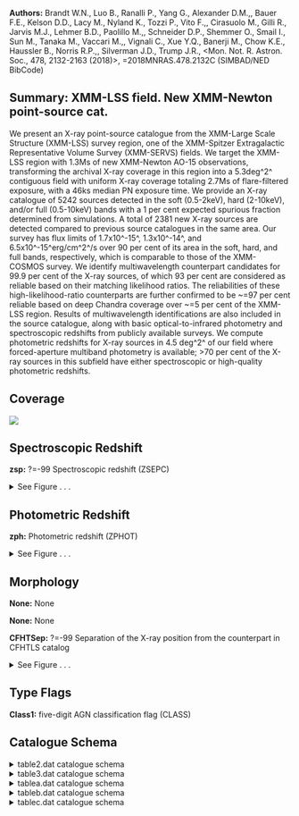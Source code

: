 

**Authors:** Brandt W.N., Luo B., Ranalli P., Yang G., Alexander D.M.,, Bauer F.E., Kelson D.D., Lacy M., Nyland K., Tozzi P., Vito F.,, Cirasuolo M., Gilli R., Jarvis M.J., Lehmer B.D., Paolillo M.,, Schneider D.P., Shemmer O., Smail I., Sun M., Tanaka M., Vaccari M.,, Vignali C., Xue Y.Q., Banerji M., Chow K.E., Haussler B., Norris R.P.,, Silverman J.D., Trump J.R., <Mon. Not. R. Astron. Soc., 478, 2132-2163 (2018)>, =2018MNRAS.478.2132C (SIMBAD/NED BibCode)

## Summary: XMM-LSS field. New XMM-Newton point-source cat.

We present an X-ray point-source catalogue from the XMM-Large Scale Structure (XMM-LSS) survey region, one of the XMM-Spitzer Extragalactic Representative Volume Survey (XMM-SERVS) fields. We target the XMM-LSS region with 1.3Ms of new XMM-Newton AO-15 observations, transforming the archival X-ray coverage in this region into a 5.3deg^2^ contiguous field with uniform X-ray coverage totaling 2.7Ms of flare-filtered exposure, with a 46ks median PN exposure time. We provide an X-ray catalogue of 5242 sources detected in the soft (0.5-2keV), hard (2-10keV), and/or full (0.5-10keV) bands with a 1 per cent expected spurious fraction determined from simulations. A total of 2381 new X-ray sources are detected compared to previous source catalogues in the same area. Our survey has flux limits of 1.7x10^-15^, 1.3x10^-14^, and 6.5x10^-15^erg/cm^2^/s over 90 per cent of its area in the soft, hard, and full bands, respectively, which is comparable to those of the XMM-COSMOS survey. We identify multiwavelength counterpart candidates for 99.9 per cent of the X-ray sources, of which 93 per cent are considered as reliable based on their matching likelihood ratios. The reliabilities of these high-likelihood-ratio counterparts are further confirmed to be ~=97 per cent reliable based on deep Chandra coverage over ~=5 per cent of the XMM-LSS region. Results of multiwavelength identifications are also included in the source catalogue, along with basic optical-to-infrared photometry and spectroscopic redshifts from publicly available surveys. We compute photometric redshifts for X-ray sources in 4.5 deg^2^ of our field where forced-aperture multiband photometry is available; >70 per cent of the X-ray sources in this subfield have either spectroscopic or high-quality photometric redshifts.

## Coverage 

 

 
![](https://github.com/joshgithubbin/Lestrade/blob/main/pages/J_MNRAS_478_2132/im/coverage.png?raw=true)

## Spectroscopic Redshift 



**zsp:** ?=-99 Spectroscopic redshift (ZSEPC) 




<details><summary>See Figure . . .</summary>

![](https://github.com/joshgithubbin/Lestrade/blob/main/pages/J_MNRAS_478_2132/im/ZSP.png?raw=true)

</details>

## Photometric Redshift 



**zph:** Photometric redshift (ZPHOT) 




<details><summary>See Figure . . .</summary>

![](https://github.com/joshgithubbin/Lestrade/blob/main/pages/J_MNRAS_478_2132/im//ZPH.png?raw=true)

</details>

## Morphology 



**None:** None 

**None:** None 

**CFHTSep:** ?=-99 Separation of the X-ray position from the counterpart in CFHTLS catalog 




<details><summary>See Figure . . .</summary>

![](https://github.com/joshgithubbin/Lestrade/blob/main/pages/J_MNRAS_478_2132/im//morphology.png?raw=true)

</details>
                      
## Type Flags 



**Class1:** five-digit AGN classification flag (CLASS)



## Catalogue Schema 



<details>
<summary>table2.dat catalogue schema</summary>

| Bytes   | Format   | Units    | Label     | Explanations                            |
|:--------|:---------|:---------|:----------|:----------------------------------------|
| 1- 19   | A19      | ---      | Field     | Target field                            |
| 21- 24  | I4       | ---      | Rev       | XMM-Newton revolution number            |
| 26- 35  | I10      | ---      | ObsID     | XMM-Newton ObsID                        |
| 37- 55  | A19      | "datime" | Date      | UT observation starting date/time       |
| 57- 64  | F8.5     | deg      | RAdeg     | Pointing center right ascension (J2000) |
| 66- 73  | F8.5     | deg      | DEdeg     | Pointing center declination (J2000)     |
| 75- 79  | F5.2     | ks       | GTI(PN)   | Cleaned exposure time for PN            |
| 81- 85  | F5.2     | ks       | GTI(MOS1) | Cleaned exposure time for MOS1          |
| 87- 91  | F5.2     | ks       | GTI(MOS2) | Cleaned exposure time for MOS2          |
</details>

<details>
<summary>table3.dat catalogue schema</summary>

| Bytes   | Format   | Units   | Label           | Explanations                             |
|:--------|:---------|:--------|:----------------|:-----------------------------------------|
| 1-  6   | F6.2     | [mW/m2] | logS(0.5-2keV)  | Soft-band (0.5-2keV) flux                |
| 8- 12   | F5.3     | deg+2   | O(0.5-2keV)     | Soft-band (0.5-2keV) survey solid angle  |
| 14- 19  | F6.2     | [mW/m2] | logS(2-10keV)   | Hard band (2-10keV) flux                 |
| 21- 25  | F5.3     | deg+2   | O(2-10keV)      | Hard band (2-10keV)  survey solid angle  |
| 27- 32  | F6.2     | [mW/m2] | logS(0.5-10keV) | Full band (0.5-10keV) flux               |
| 34- 38  | F5.3     | deg+2   | O(0.5-10keV)    | Full band (0.5-10keV) survey solid angle |
</details>

<details>
<summary>tablea.dat catalogue schema</summary>

| Bytes     | Format   | Units   | Label      | Explanations                                                                                                                                          |
|:----------|:---------|:--------|:-----------|:------------------------------------------------------------------------------------------------------------------------------------------------------|
| 1-   8    | A8       | ---     | XID        | XID, XMMNNNNN (XID)                                                                                                                                   |
| 10-  19   | F10.6    | deg     | RAdeg      | Mean source right ascension (J2000) (RA)                                                                                                              |
| 21-  30   | F10.6    | deg     | DEdeg      | Mean source declination (J2000) (DEC)                                                                                                                 |
| 32-  35   | F4.2     | arcsec  | eXpos      | X-ray positional uncertainty (XPOSERR)                                                                                                                |
| 37-  40   | F4.2     | arcsec  | R68        | 68% X-ray positional uncertainty (R68)                                                                                                                |
| 42-  45   | F4.2     | arcsec  | R99        | 99.73% X-ray positional uncertainty (R99)                                                                                                             |
| 47-  52   | F6.3     | arcsec  | eEML       | Positional uncertainty calculated by EMLDETECT (EMLERR)                                                                                               |
| 54-  63   | F10.6    | deg     | RASdeg     | ?=-99 Soft band right ascension (J2000) (SB_RA)                                                                                                       |
| 65-  74   | F10.6    | deg     | DESdeg     | ?=-99 Soft band declination (J2000) (SB_DEC)                                                                                                          |
| 76-  85   | F10.6    | deg     | RAHdeg     | ?=-99 Hard band right ascension (J2000) (HB_RA)                                                                                                       |
| 87-  96   | F10.6    | deg     | DEHdeg     | ?=-99 Hard band declination (J2000) (HB_DEC)                                                                                                          |
| 98- 107   | F10.6    | deg     | RAFdeg     | ?=-99 Full band right ascension (J2000) (FB_RA)                                                                                                       |
| 109- 118  | F10.6    | deg     | DEFdeg     | ?=-99 Full band declination (J2000) (FB_DEC)                                                                                                          |
| 120- 127  | F8.1     | ---     | SdetML     | ?=-99 Soft band Source detection threshold (SB_DET_ML)                                                                                                |
| 129- 136  | F8.1     | ---     | HdetML     | ?=-99 Hard band Source detection threshold (HB_DET_ML)                                                                                                |
| 138- 145  | F8.1     | ---     | FdetML     | Full band Source detection threshold (FB_DET_ML)                                                                                                      |
| 147- 152  | F6.2     | ---     | SRel       | ?=-99 Soft band detection reliability (SB_RELIABILITY)                                                                                                |
| 154- 159  | F6.2     | ---     | HRel       | ?=-99 Hard band detection reliability (HB_RELIABILITY)                                                                                                |
| 161- 166  | F6.2     | ---     | FRel       | ?=-99 Full band detection reliability (FB_RELIABILITY)                                                                                                |
| 168- 175  | F8.1     | s       | Sexp       | Soft band total exposure time (SB_EXP)                                                                                                                |
| 177- 184  | F8.1     | s       | Hexp       | Hard band total exposure time (HB_EXP)                                                                                                                |
| 186- 193  | F8.1     | s       | Fexp       | Full band total exposure time (FB_EXP)                                                                                                                |
| 195- 202  | F8.1     | s       | SexpPN     | Soft band PN exposure time (SB_EXPPN)                                                                                                                 |
| 204- 211  | F8.1     | s       | SexpM1     | Soft band M1 exposure time (SB_EXPM1)                                                                                                                 |
| 213- 220  | F8.1     | s       | SexpM2     | Soft band M2 exposure time (SB_EXPM2)                                                                                                                 |
| 222- 229  | F8.1     | s       | HexpPN     | Hard band PN exposure time (HB_EXPPN)                                                                                                                 |
| 231- 238  | F8.1     | s       | HexpM1     | Hard band M1 exposure time (HB_EXPM1)                                                                                                                 |
| 240- 247  | F8.1     | s       | HexpM2     | Hard band M2 exposure time (HB_EXPM2)                                                                                                                 |
| 249- 256  | F8.1     | s       | FexpPN     | Full band PN exposure time (FB_EXPPN)                                                                                                                 |
| 258- 265  | F8.1     | s       | FexpM1     | Full band M1 exposure time (FB_EXPM1)                                                                                                                 |
| 267- 274  | F8.1     | s       | FexpM2     | Full band M2 exposure time (FB_EXPM2)                                                                                                                 |
| 276- 284  | F9.5     | ct/pix  | Sbkg       | ?=-99 Soft band total background map value (SB_BKG)                                                                                                   |
| 286- 294  | F9.5     | ct/pix  | Hbkg       | ?=-99 Hard band total background map value (HB_BKG)                                                                                                   |
| 296- 304  | F9.5     | ct/pix  | Fbkg       | ?=-99 Full band total background map value (FB_BKG)                                                                                                   |
| 306- 314  | F9.5     | ct/pix  | SbkgPN     | ?=-99 Soft band PN background map value (SB_BKGPN)                                                                                                    |
| 316- 324  | F9.5     | ct/pix  | SbkgM1     | ?=-99 Soft band M1 background map value (SB_BKGM1)                                                                                                    |
| 326- 334  | F9.5     | ct/pix  | SbkgM2     | ?=-99 Soft band M2 background map value (SB_BKGM2)                                                                                                    |
| 336- 344  | F9.5     | ct/pix  | HbkgPN     | ?=-99 Hard band PN background map value (HB_BKGPN)                                                                                                    |
| 346- 354  | F9.5     | ct/pix  | HbkgM1     | ?=-99 Hard band M1 background map value (HB_BKGM1)                                                                                                    |
| 356- 364  | F9.5     | ct/pix  | HbkgM2     | ?=-99 Hard band M2 background map value (HB_BKGM2)                                                                                                    |
| 366- 374  | F9.5     | ct/pix  | FbkgPN     | ?=-99 Full band PN background map value (FB_BKGPN)                                                                                                    |
| 376- 384  | F9.5     | ct/pix  | FbkgM1     | ?=-99 Full band M1 background map value (FB_BKGM1)                                                                                                    |
| 386- 394  | F9.5     | ct/pix  | FbkgM2     | ?=-99 Full band M2 background map value (FB_BKGM2)                                                                                                    |
| 396- 403  | F8.2     | ct      | Sct        | Soft band total net counts (SB_SCTS)                                                                                                                  |
| 405- 412  | F8.2     | ct      | Hct        | Hard band total net counts (HB_SCTS)                                                                                                                  |
| 414- 421  | F8.2     | ct      | Fct        | Full band total net counts (FB_SCTS)                                                                                                                  |
| 423- 430  | F8.2     | ct      | SctPN      | Soft band PN net counts (SB_SCTPN)                                                                                                                    |
| 432- 439  | F8.2     | ct      | SctM1      | ?=-99 Soft band M1 net counts (SB_SCTM1)                                                                                                              |
| 441- 448  | F8.2     | ct      | SctM2      | ?=-99 Soft band M2 net counts (SB_SCTM2)                                                                                                              |
| 450- 457  | F8.2     | ct      | HctPN      | ?=-99 Hard band PN net counts (HB_SCTPN)                                                                                                              |
| 459- 466  | F8.2     | ct      | HctM1      | ?=-99 Hard band M1 net counts (HB_SCTM1)                                                                                                              |
| 468- 475  | F8.2     | ct      | HctM2      | ?=-99 Hard band M2 net counts (HB_SCTM2)                                                                                                              |
| 477- 484  | F8.2     | ct      | FctPN      | Full band PN net counts (FB_SCTPN)                                                                                                                    |
| 486- 493  | F8.2     | ct      | FctM1      | ?=-99 Full band M1 net counts (FB_SCTM1)                                                                                                              |
| 495- 502  | F8.2     | ct      | FctM2      | ?=-99 Full band M2 net counts (FB_SCTM2)                                                                                                              |
| 504- 511  | F8.2     | ct      | e_Sct      | ?=-99 Error on Sct (SB_SCTS_ERR)                                                                                                                      |
| 513- 520  | F8.2     | ct      | e_Hct      | ?=-99 Error on Hct (HB_SCTS_ERR)                                                                                                                      |
| 522- 529  | F8.2     | ct      | e_Fct      | ?=-99 Error on Fct (FB_SCTS_ERR)                                                                                                                      |
| 531- 538  | F8.2     | ct      | e_SctPN    | ?=-99 Error on SctPN (SB_SCTPN_ERR)                                                                                                                   |
| 540- 547  | F8.2     | ct      | e_SctM1    | ?=-99 Error on SctM1 (SB_SCTM1_ERR)                                                                                                                   |
| 549- 556  | F8.2     | ct      | e_SctM2    | ?=-99 Error on SctM2 (SB_SCTM2_ERR)                                                                                                                   |
| 558- 565  | F8.2     | ct      | e_HctPN    | ?=-99 Error on HctPN (HB_SCTPN_ERR)                                                                                                                   |
| 567- 574  | F8.2     | ct      | e_HctM1    | ?=-99 Error on HctM1 (HB_SCTM1_ERR)                                                                                                                   |
| 576- 583  | F8.2     | ct      | e_HctM2    | ?=-99 Error on HctM2 (HB_SCTM2_ERR)                                                                                                                   |
| 585- 592  | F8.2     | ct      | e_FctPN    | ?=-99 Error on FctPN (FB_SCTPN_ERR)                                                                                                                   |
| 594- 601  | F8.2     | ct      | e_FctM1    | ?=-99 Error on FctM1 (FB_SCTM1_ERR)                                                                                                                   |
| 603- 610  | F8.2     | ct      | e_FctM2    | ?=-99 Error on FctM2 (FB_SCTM2_ERR)                                                                                                                   |
| 612- 619  | F8.6     | ct/s    | Srate      | Soft band total net count rate (SB_RATE)                                                                                                              |
| 621- 628  | F8.6     | ct/s    | SratePN    | Soft band PN net count rate (SB_RATEPN)                                                                                                               |
| 630- 639  | F10.6    | ct/s    | SrateM1    | Soft band M1 net count rate (SB_RATEM1)                                                                                                               |
| 641- 650  | F10.6    | ct/s    | SrateM2    | Soft band M2 net count rate (SB_RATEM2)                                                                                                               |
| 652- 659  | F8.6     | ct/s    | Hrate      | Hard band total net count rate (HB_RATE)                                                                                                              |
| 661- 670  | F10.6    | ct/s    | HratePN    | Hard band PN net count rate (HB_RATEPN)                                                                                                               |
| 672- 681  | F10.6    | ct/s    | HrateM1    | Hard band M1 net count rate (HB_RATEM1)                                                                                                               |
| 683- 692  | F10.6    | ct/s    | HrateM2    | Hard band M2 net count rate (HB_RATEM2)                                                                                                               |
| 694- 701  | F8.6     | ct/s    | Frate      | Full band total net count rate (FB_RATE)                                                                                                              |
| 703- 710  | F8.6     | ct/s    | FratePN    | Full band PN net count rate (FB_RATEPN)                                                                                                               |
| 712- 721  | F10.6    | ct/s    | FrateM1    | Full band M1 net count rate (FB_RATEM1)                                                                                                               |
| 723- 732  | F10.6    | ct/s    | FrateM2    | Full band M2 net count rate (FB_RATEM2)                                                                                                               |
| 734- 743  | F10.6    | ct/s    | e_Srate    | ?=-99 Error on Srate (SB_RATE_ERR)                                                                                                                    |
| 745- 754  | F10.6    | ct/s    | e_SratePN  | ?=-99 Error on SratePN (SB_RATEPN_ERR)                                                                                                                |
| 756- 765  | F10.6    | ct/s    | e_SrateM1  | ?=-99 Error on SrateM1 (SB_RATEM1_ERR)                                                                                                                |
| 767- 776  | F10.6    | ct/s    | e_SrateM2  | ?=-99 Error on SrateM2 (SB_RATEM2_ERR)                                                                                                                |
| 778- 787  | F10.6    | ct/s    | e_Hrate    | ?=-99 Error on Hrate (HB_RATE_ERR)                                                                                                                    |
| 789- 798  | F10.6    | ct/s    | e_HratePN  | ?=-99 Error on HratePN (HB_RATEPN_ERR)                                                                                                                |
| 800- 809  | F10.6    | ct/s    | e_HrateM1  | ?=-99 Error on HrateM1 (HB_RATEM1_ERR)                                                                                                                |
| 811- 820  | F10.6    | ct/s    | e_HrateM2  | ?=-99 Error on HrateM2 (HB_RATEM2_ERR)                                                                                                                |
| 822- 831  | F10.6    | ct/s    | e_Frate    | ?=-99 Error on Frate (FB_RATE_ERR)                                                                                                                    |
| 833- 842  | F10.6    | ct/s    | e_FratePN  | ?=-99 Error on FratePN (FB_RATEPN_ERR)                                                                                                                |
| 844- 853  | F10.6    | ct/s    | e_FrateM1  | ?=-99 Error on FrateM1 (FB_RATEM1_ERR)                                                                                                                |
| 855- 864  | F10.6    | ct/s    | e_FrateM2  | ?=-99 Error on FrateM2 (FB_RATEM2_ERR)                                                                                                                |
| 866- 877  | E12.6    | mW/m2   | SFlux      | Soft band flux (SB_FLUX)                                                                                                                              |
| 879- 890  | E12.6    | mW/m2   | e_SFlux    | ?=-99 Error on soft band flux (SB_FLUXERR)                                                                                                            |
| 892- 903  | E12.6    | mW/m2   | HFlux      | Hard band flux (HB_FLUX)                                                                                                                              |
| 905- 916  | E12.6    | mW/m2   | e_HFlux    | ?=-99 Error on hard band flux (HB_FLUXERR)                                                                                                            |
| 918- 929  | E12.6    | mW/m2   | FFlux      | Full band flux (FB_FLUX)                                                                                                                              |
| 931- 942  | E12.6    | mW/m2   | e_FFlux    | ?=-99 Error on full band flux (FB_FLUXERR)                                                                                                            |
| 944- 953  | F10.6    | ---     | HR         | ?=-99 Total hardness ratio (HR)                                                                                                                       |
| 955- 964  | F10.6    | ---     | e_HR       | ?=-99 Error on HR (lower value) (HR_LERR)                                                                                                             |
| 966- 975  | F10.6    | ---     | E_HR       | ?=-99 Error on HR (upper value) (HR_UERR)                                                                                                             |
| 977- 986  | F10.6    | ---     | HRPN       | ?=-99 PN hardness ratio (BEHR_PN)                                                                                                                     |
| 988- 997  | F10.6    | ---     | e_HRPN     | []?=-99 Error on HRPN (lower value) (BEHR_LB_PN)                                                                                                      |
| 999-1008  | F10.6    | ---     | E_HRPN     | []?=-99 Error on HRPN (upper value) (BEHR_UB_PN)                                                                                                      |
| 1010-1019 | F10.6    | ---     | HRM1       | ?=-99 M1 hardness ratio (BEHR_M1)                                                                                                                     |
| 1021-1030 | F10.6    | ---     | e_HRM1     | []?=-99 Error on HRM1 (lower value) (BEHR_LB_M1)                                                                                                      |
| 1032-1041 | F10.6    | ---     | E_HRM1     | []?=-99 Error on HRM1 (upper value) (BEHR_UB_M1)                                                                                                      |
| 1043-1052 | F10.6    | ---     | HRM2       | ?=-99 M2 hardness ratio (BEHR_M2)                                                                                                                     |
| 1054-1063 | F10.6    | ---     | e_HRM2     | []?=-99 Error on HRM2 (lower value) (BEHR_LB_M2)                                                                                                      |
| 1065-1074 | F10.6    | ---     | E_HRM2     | []?=-99 Error on HRM2 (upper value) (BEHR_UB_M2)                                                                                                      |
| 1076-1087 | E12.6    | 10-7W   | LX         | ?=-99 Rest-frame apparent 2-10keV luminosity (LX)                                                                                                     |
| 1089-1117 | A29      | ---     | CSCID      | ?=-99 CSC 2.0 source name (CSCID)                                                                                                                     |
| 1119-1126 | A8       | ---     | XXLID      | ?=-99 XXM-XXL-North source name (XXLID)                                                                                                               |
| 1128      | I1       | ---     | NSERVS     | Number of counterpart candidates from SERVS catalogue within the 10 arcsec search radius of each X-ray source (NALL_SERVS)                            |
| 1130-1131 | I2       | ---     | NVIDEO     | Number of counterpart candidates from VIDEO catalogue within the 10 arcsec search radius of each X-ray source (NALL_VIDEO)                            |
| 1133-1134 | I2       | ---     | NCFHT      | Number of counterpart candidates from CFHT catalogue within the 10 arcsec search radius of each X-ray source (NALL_CFHT)                              |
| 1136-1137 | I2       | ---     | NHSC       | Number of counterpart candidates from HSC catalogue within the 10 arcsec search radius of each X-ray source (NALL_HSC)                                |
| 1139-1141 | I3       | ---     | NMSERVS    | ?=-99 Number of sources from SERVS that satisfy LR>=LR_th_ (NMATCH_LR_SERVS)                                                                          |
| 1143-1145 | I3       | ---     | NMVIDEO    | ?=-99 Number of sources from VIDEO that satisfy LR>=LR_th_ (NMATCH_LR_VIDEO)                                                                          |
| 1147-1149 | I3       | ---     | NMCFHT     | ?=-99 Number of sources from CGHT that satisfy LR>=LR_th_ (NMATCH_LR_CFHT)                                                                            |
| 1151-1153 | I3       | ---     | NMHSC      | ?=-99 Number of sources from HSC that satisfy LR>=LR_th_ (NMATCH_LR_HSC)                                                                              |
| 1155      | I1       | ---     | LRRel      | [0/1] Flag set to 1 if a reliable counterpart has been identified for the X-ray source (LR_RELIABLE)                                                  |
| 1157      | I1       | ---     | Sblend     | [0/1] Flag set to 1 if the primary counterpart of the X-ray source is from the SERVS catalogue and might suffer from source blending (SERVS_BLENDING) |
| 1159-1164 | A6       | ---     | Catalog1   | Catalog from which the primary counterpart is selected (CATALOG)                                                                                      |
| 1166-1175 | F10.6    | deg     | RA1deg     | ?=-99 Catalog 1 right ascension (J2000) (OIR_RA)                                                                                                      |
| 1177-1186 | F10.6    | deg     | DE1deg     | ?=-99 Catalog 1 declination (J2000) (OIR_DEC)                                                                                                         |
| 1188-1197 | F10.6    | arcsec  | Sep1X      | ?=-99 Separation of primary counterpart from  X-ray source (XOIR_SEP)                                                                                 |
| 1199-1209 | F11.6    | ---     | LR1        | ?=-99 matching likelihood ratio of the primary counterpart (LR)                                                                                       |
| 1211-1220 | F10.6    | deg     | RA1Sdeg    | ?=-99 SERVS right ascension (J2000) (SERVS_RA)                                                                                                        |
| 1222-1231 | F10.6    | deg     | DE1Sdeg    | ?=-99 SERVS declination (J2000) (SERVS_DEC)                                                                                                           |
| 1233-1239 | I7       | ---     | SERVSID1   | ?=-99 SERVS source name (SERVS_ID)                                                                                                                    |
| 1241-1243 | I3       | ---     | SERVSMR1   | ?=-99 SERVS matching reliability (SERVS_MR)                                                                                                           |
| 1245-1254 | F10.6    | deg     | RA1Vdeg    | ?=-99 VIDEO right ascension (J2000) (VIDEO_RA)                                                                                                        |
| 1256-1265 | F10.6    | deg     | DE1Vdeg    | ?=-99 VIDEO declination (J2000) (VIDEO_DEC)                                                                                                           |
| 1267-1278 | I12      | ---     | VIDEOID1   | ?=-99 VIDEO source name (VIDEO_ID)                                                                                                                    |
| 1280-1282 | I3       | ---     | VIDEOMR1   | ?=-99 VIDEO matching reliability (VIDEO_MR)                                                                                                           |
| 1284-1293 | F10.6    | deg     | RA1Cdeg    | ?=-99 CFHT right ascension (J2000) (CFHT_RA)                                                                                                          |
| 1295-1304 | F10.6    | deg     | DE1Cdeg    | ?=-99 CFHT declination (J2000)(CFHT_DEC)                                                                                                              |
| 1306-1316 | A11      | ---     | CFHTID1    | ?=-99 CFHT source name (CFHT_ID)                                                                                                                      |
| 1318-1320 | I3       | ---     | CFHTMR1    | ?=-99 CFHT matching reliability (CFHT_MR)                                                                                                             |
| 1322-1331 | F10.6    | deg     | RA1Hdeg    | ?=-99 HSC right ascension (J2000) (HSC_RA)                                                                                                            |
| 1333-1342 | F10.6    | deg     | DE1Hdeg    | ?=-99 HSC declination (J2000) (HSC_DEC)                                                                                                               |
| 1344-1360 | I17      | ---     | HSCID1     | ?=-99 HSC source name (HSC_ID)                                                                                                                        |
| 1362-1364 | I3       | ---     | HSCMR1     | ?=-99 HSC matching reliability (HSC_MR)                                                                                                               |
| 1366-1373 | F8.4     | mag     | [3.6]SE1   | ?=-99 SERVS 3.6um magnitude (SERVS_MAG1)                                                                                                              |
| 1375-1382 | F8.4     | mag     | [4.5]SE1   | ?=-99 SERVS 4.5um magnitude (SERVS_MAG2)                                                                                                              |
| 1384-1391 | F8.4     | mag     | e_[3.6]SE1 | ?=-99 SERVS 3.6um magnitude error (SERVS_MAG1_ERR)                                                                                                    |
| 1393-1400 | F8.4     | mag     | e_[4.5]SE1 | ?=-99 SERVS 4.5um magnitude error (SERVS_MAG2_ERR)                                                                                                    |
| 1402-1409 | F8.4     | mag     | [3.6]SW1   | ?=-99 SWIRE 3.6um magnitude (SWIRE_MAG1)                                                                                                              |
| 1411-1418 | F8.4     | mag     | [4.5]SW1   | ?=-99 SWIRE 4.5um magnitude (SWIRE_MAG2)                                                                                                              |
| 1420-1427 | F8.4     | mag     | [5.8]SW1   | ?=-99 SWIRE 5.8um magnitude (SWIRE_MAG3)                                                                                                              |
| 1429-1436 | F8.4     | mag     | [8.0]SW1   | ?=-99 SWIRE 8.0um magnitude (SWIRE_MAG4)                                                                                                              |
| 1438-1445 | F8.4     | mag     | e_[3.6]SW1 | ?=-99 SWIRE 3.6um magnitude error (SWIRE_MAG1_ERR)                                                                                                    |
| 1447-1454 | F8.4     | mag     | e_[4.5]SW1 | ?=-99 SWIRE 4.5um magnitude error (SWIRE_MAG2_ERR)                                                                                                    |
| 1456-1463 | F8.4     | mag     | e_[5.8]SW1 | ?=-99 SWIRE 5.8um magnitude error (SWIRE_MAG3_ERR)                                                                                                    |
| 1465-1472 | F8.4     | mag     | e_[8.0]SW1 | ?=-99 SWIRE 8.0um magnitude error (SWIRE_MAG4_ERR)                                                                                                    |
| 1474-1481 | F8.4     | mag     | [24]SW1    | ?=-99 SWIRE-MIPS 24um magnitude (SWIRE_MIPS24)                                                                                                        |
| 1483-1490 | F8.4     | mag     | e_[24]SW1  | []?=-99 SWIRE-MIPS 24um magnitude error (SWIRE_MIPS24_ERR)                                                                                            |
| 1492-1499 | F8.4     | mag     | Zmag1      | ?=-99 VIDEO Z magnitude (AB) (VIDEO_ZMAG)                                                                                                             |
| 1501-1508 | F8.4     | mag     | e_Zmag1    | ?=-99 VIDEO Z magnitude error (VIDEO_ZMAGERR)                                                                                                         |
| 1510-1517 | F8.4     | mag     | Ymag1      | ?=-99 VIDEO Y magnitude (AB) (VIDEO_YMAG)                                                                                                             |
| 1519-1526 | F8.4     | mag     | e_Ymag1    | ?=-99 VIDEO Y magnitude error (VIDEO_YMAGERR)                                                                                                         |
| 1528-1535 | F8.4     | mag     | Jmag1      | ?=-99 VIDEO J magnitude (AB) (VIDEO_JMAG)                                                                                                             |
| 1537-1544 | F8.4     | mag     | e_Jmag1    | ?=-99 VIDEO J magnitude error (VIDEO_JMAGERR)                                                                                                         |
| 1546-1553 | F8.4     | mag     | Hmag1      | ?=-99 VIDEO H magnitude (AB) (VIDEO_HMAG)                                                                                                             |
| 1555-1562 | F8.4     | mag     | e_Hmag1    | ?=-99 VIDEO H magnitude error (VIDEO_HMAGERR)                                                                                                         |
| 1564-1571 | F8.4     | mag     | Ksmag1     | ?=-99 VIDEO Ks magnitude (AB) (VIDEO_KSMAG)                                                                                                           |
| 1573-1580 | F8.4     | mag     | e_Ksmag1   | ?=-99 VIDEO Ks magnitude error (VIDEO_KSMAGERR)                                                                                                       |
| 1582-1588 | F7.3     | mag     | umag1C     | ?=-99 CFHTLS u magnitude (AB) (CFHT_UMAG)                                                                                                             |
| 1589-1595 | F7.3     | mag     | e_umag1C   | ?=-99 CFHTLS u magnitude error (CFHT_UMAGERR)                                                                                                         |
| 1597-1603 | F7.3     | mag     | gmag1C     | ?=-99 CFHTLS g magnitude (AB) (CFHT_GMAG)                                                                                                             |
| 1604-1610 | F7.3     | mag     | e_gmag1C   | ?=-99 CFHTLS g magnitude error (CFHT_GMAGERR)                                                                                                         |
| 1612-1618 | F7.3     | mag     | rmag1C     | ?=-99 CFHTLS r magnitude (AB) (CFHT_RMAG)                                                                                                             |
| 1619-1625 | F7.3     | mag     | e_rmag1C   | ?=-99 CFHTLS r magnitude error (CFHT_RMAGERR)                                                                                                         |
| 1627-1633 | F7.3     | mag     | imag1C     | ?=-99 CFHTLS i magnitude (AB) (CFHT_IMAG)                                                                                                             |
| 1635-1641 | F7.3     | mag     | e_imag1C   | ?=-99 CFHTLS i magnitude error (CFHT_IMAGERR)                                                                                                         |
| 1643-1649 | F7.3     | mag     | zmag1C     | ?=-99 CFHTLS z magnitude (AB) (CFHT_ZMAG)                                                                                                             |
| 1651-1656 | A6       | mag     | e_zmag1C   | ?=-99 CFHTLS z magnitude error (CFHT_ZMAGERR)                                                                                                         |
| 1658-1664 | F7.3     | mag     | gmag1H     | ?=-99 HSC g magnitude (AB) (HSC_GMAG)                                                                                                                 |
| 1666-1673 | F8.3     | mag     | e_gmag1H   | ?=-99 HSC g magnitude error (HSC_GMAGERR)                                                                                                             |
| 1675-1681 | F7.3     | mag     | rmag1H     | ?=-99 HSC r magnitude (AB) (HSC_RMAG)                                                                                                                 |
| 1683-1689 | F7.3     | mag     | e_rmag1H   | ?=-99 HSC r magnitude error (HSC_RMAGERR)                                                                                                             |
| 1691-1697 | F7.3     | mag     | imag1H     | ?=-99 HSC i magnitude (AB) (HSC_IMAG)                                                                                                                 |
| 1699-1705 | F7.3     | mag     | e_imag1H   | ?=-99 HSC i magnitude error (HSC_IMAGERR)                                                                                                             |
| 1707-1713 | F7.3     | mag     | zmag1H     | ?=-99 HSC z magnitude (AB) (HSC_ZMAG)                                                                                                                 |
| 1715-1721 | F7.3     | mag     | e_zmag1H   | ?=-99 HSC z magnitude error (HSC_ZMAGERR)                                                                                                             |
| 1723-1729 | F7.3     | mag     | ymag1H     | ?=-99 HSC y magnitude (AB) (HSC_YMAG)                                                                                                                 |
| 1731-1738 | F8.3     | mag     | e_ymag1H   | ?=-99 HSC y magnitude error (HSC_YMAGERR)                                                                                                             |
| 1740-1749 | F10.6    | deg     | RAz1deg    | ?=-99 Redshift catalog for the primary counterpart right ascension (J2000) (ZSPEC_RA)                                                                 |
| 1751-1760 | F10.6    | deg     | DEz1deg    | ?=-99 Redshift catalog for the primary counterpart declination (J2000) (ZSPEC_DEC)                                                                    |
| 1762-1780 | A19      | ---     | Z1ID       | ?=-99 Redshift catalog source name (ZSPEC_ID)                                                                                                         |
| 1782-1791 | F10.6    | ---     | z1sp       | ?=-99 Spectroscopic redshift adopted for the X-ray source (ZSPEC)                                                                                     |
| 1793-1798 | A6       | ---     | r_z1sp     | ?=-99 catalogue that provided the redshift (ZSOURCE)                                                                                                  |
| 1800-1817 | A18      | ---     | z1Oflag    | Original redshift flag from one of the redshift catalogues (ZOFLAG) (G1)                                                                              |
| 1819-1825 | F7.3     | ---     | z1ph       | ?=-99 Photometric redshift (ZPHOT)                                                                                                                    |
| 1827-1833 | F7.3     | ---     | E_z1ph     | ?=-99 Error on zph (upper value) (ZPHOT_UERR)                                                                                                         |
| 1835-1841 | F7.3     | ---     | e_z1ph     | ?=-99 Error on zph (lower value) (ZPHOT_LERR)                                                                                                         |
| 1843-1854 | E12.6    | ---     | q_z1ph     | ?=-99 Photometric-redshift quality parameter (ZPHOT_QZ)                                                                                               |
| 1856-1860 | A5       | ---     | Class1     | five-digit AGN classification flag (CLASS)                                                                                                            |
| 1862-1874 | A13      | ---     | Catalog2   | ?=-99 Catalog from which the secondary counterpart is selected (SECONDARY_CATALOG)                                                                    |
| 1876-1885 | F10.6    | deg     | RA2deg     | ?=-99 Catalog 2 right ascension (J2000) (SECONDARY_RA)                                                                                                |
| 1887-1896 | F10.6    | deg     | DE2deg     | ?=-99 Catalog 2 declination (J2000) (SECONDARY_DEC)                                                                                                   |
| 1898-1907 | F10.6    | arcsec  | Sep2X      | ?=-99 Separation of secondary counterpart from  X-ray source (SECONDARY_SEP)                                                                          |
| 1909-1918 | F10.6    | ---     | LR2        | ?=-99 matching likelihood ratio of the secondary counterpart (SECONDARY_LR)                                                                           |
| 1920-1929 | F10.6    | deg     | RA2Sdeg    | ?=-99 SERVS right ascension (J2000) (SECONDARY_SERVS_RA)                                                                                              |
| 1931-1940 | F10.6    | deg     | DE2Sdeg    | ?=-99 SERVS declination (J2000) (SECONDARY_SERVS_DEC)                                                                                                 |
| 1942-1948 | I7       | ---     | SERVSID2   | ?=-99 SERVS source name (SECONDARY_SERVS_ID)                                                                                                          |
| 1950-1952 | I3       | ---     | SERVSMR2   | [0/1]?=-99 SERVS matching reliability (SECONDARY_SERVS_MR)                                                                                            |
| 1954-1963 | F10.6    | deg     | RA2Vdeg    | ?=-99 VIDEO right ascension (J2000) (SECONDARY_VIDEO_RA)                                                                                              |
| 1965-1974 | F10.6    | deg     | DE2Vdeg    | ?=-99 VIDEO declination (J2000) (SECONDARY_VIDEO_DEC)                                                                                                 |
| 1976-1987 | I12      | ---     | VIDEOID2   | ?=-99 VIDEO source name (SECONDARY_VIDEO_ID)                                                                                                          |
| 1989-1991 | I3       | ---     | VIDEOMR2   | [0/1]?=-99 VIDEO matching reliability (SECONDARY_VIDEO_MR)                                                                                            |
| 1993-2002 | F10.6    | deg     | RA2Cdeg    | ?=-99 CFHT right ascension (J2000) (SECONDARY_CFHT_RA)                                                                                                |
| 2004-2013 | F10.6    | deg     | DE2Cdeg    | ?=-99 CFHT declination (J2000) (SECONDARY_CFHT_DEC)                                                                                                   |
| 2015-2025 | A11      | ---     | CFHTID2    | ?=-99 CFHT source name (SECONDARY_CFHT_ID)                                                                                                            |
| 2027-2029 | I3       | ---     | CFHTMR2    | [0/1]?=-99 CFHT matching reliability (SECONDARY_CFHT_MR)                                                                                              |
| 2031-2040 | F10.6    | deg     | RA2Hdeg    | ?=-99 HSC right ascension (J2000) (SECONDARY_HSC_RA)                                                                                                  |
| 2042-2051 | F10.6    | deg     | DE2Hdeg    | ?=-99 HSC declination (J2000) (SECONDARY_HSC_DEC)                                                                                                     |
| 2053-2069 | I17      | ---     | HSCID2     | ?=-99 HSC source name (SECONDARY_HSC_ID)                                                                                                              |
| 2071-2073 | I3       | ---     | HSCMR2     | [0/1]?=-99 HSC matching reliability (SECONDARY_HSC_MR)                                                                                                |
| 2075-2082 | F8.4     | mag     | [3.6]SE2   | ?=-99 SERVS 3.6um magnitude (SECONDARY_SERVS_MAG1)                                                                                                    |
| 2084-2091 | F8.4     | mag     | [4.5]SE2   | ?=-99 SERVS 4.5um magnitude (SECONDARY_SERVS_MAG2)                                                                                                    |
| 2093-2100 | F8.4     | mag     | e_[3.6]SE2 | ?=-99 SERVS 3.6um magnitude error (SECONDARY_SERVS_MAG1_ERR)                                                                                          |
| 2102-2109 | F8.4     | mag     | e_[4.5]SE2 | ?=-99 SERVS 4.5um magnitude error (SECONDARY_SERVS_MAG2_ERR)                                                                                          |
| 2111-2118 | F8.4     | mag     | [3.6]SW2   | ?=-99 SWIRE 3.6um magnitude (SECONDARY_SWIRE_MAG1)                                                                                                    |
| 2120-2127 | F8.4     | mag     | [4.5]SW2   | ?=-99 SWIRE 4.5um magnitude (SECONDARY_SWIRE_MAG2)                                                                                                    |
| 2129-2136 | F8.4     | mag     | [5.8]SW2   | ?=-99 SWIRE 5.8um magnitude (SECONDARY_SWIRE_MAG3)                                                                                                    |
| 2138-2145 | F8.4     | mag     | [8.0]SW2   | ?=-99 SWIRE 8.0um magnitude (SECONDARY_SWIRE_MAG4)                                                                                                    |
| 2147-2154 | F8.4     | mag     | e_[3.6]SW2 | ?=-99 SWIRE 3.6um magnitude error (SECONDARY_SWIRE_MAG1_ERR)                                                                                          |
| 2156-2163 | F8.4     | mag     | e_[4.5]SW2 | ?=-99 SWIRE 4.5um magnitude error (SECONDARY_SWIRE_MAG2_ERR)                                                                                          |
| 2165-2172 | F8.4     | mag     | e_[5.8]SW2 | ?=-99 SWIRE 5.8um magnitude error (SECONDARY_SWIRE_MAG3_ERR)                                                                                          |
| 2174-2181 | F8.4     | mag     | e_[8.0]SW2 | ?=-99 SWIRE 8.0um magnitude error (SECONDARY_SWIRE_MAG4_ERR)                                                                                          |
| 2183-2190 | F8.4     | mag     | [24]SW2    | ?=-99 SWIRE-MIPS 24um magnitude (SECONDARY_SWIRE_MIPS24)                                                                                              |
| 2192-2199 | F8.4     | mag     | e_[24]SW2  | ?=-99 SWIRE-MIPS 24um magnitude error (SECONDARY_SWIRE_MIPS24_ERR)                                                                                    |
| 2201-2208 | F8.4     | mag     | Zmag2      | ?=-99 VIDEO Z magnitude (AB) (SECONDARY_VIDEO_ZMAG)                                                                                                   |
| 2210-2217 | F8.4     | mag     | e_Zmag2    | ?=-99 VIDEO Z magnitude error (SECONDARY_VIDEO_ZMAGERR)                                                                                               |
| 2219-2226 | F8.4     | mag     | Ymag2      | ?=-99 VIDEO Y magnitude (AB) (SECONDARY_VIDEO_YMAG)                                                                                                   |
| 2228-2235 | F8.4     | mag     | e_Ymag2    | ?=-99 VIDEO Y magnitude error (SECONDARY_VIDEO_YMAGERR)                                                                                               |
| 2237-2244 | F8.4     | mag     | Jmag2      | ?=-99 VIDEO J magnitude (AB) (SECONDARY_VIDEO_JMAG)                                                                                                   |
| 2246-2253 | F8.4     | mag     | e_Jmag2    | ?=-99 VIDEO J magnitude error (SECONDARY_VIDEO_JMAGERR)                                                                                               |
| 2255-2262 | F8.4     | mag     | Hmag2      | ?=-99 VIDEO H magnitude (AB) (SECONDARY_VIDEO_HMAG)                                                                                                   |
| 2264-2271 | F8.4     | mag     | e_Hmag2    | ?=-99 VIDEO H magnitude error (SECONDARY_VIDEO_HMAGERR)                                                                                               |
| 2273-2280 | F8.4     | mag     | Ksmag2     | ?=-99 VIDEO Ks magnitude (AB) (SECONDARY_VIDEO_KSMAG)                                                                                                 |
| 2282-2289 | F8.4     | mag     | e_Ksmag2   | ?=-99 VIDEO Ks magnitude error (SECONDARY_VIDEO_KSMAGERR)                                                                                             |
| 2290-2296 | F7.3     | mag     | umag2C     | ?=-99 CFHTLS u magnitude (AB) (SECONDARY_CFHT_UMAG)                                                                                                   |
| 2297-2303 | F7.3     | mag     | e_umag2C   | ?=-99 CFHTLS u magnitude error (SECONDARY_CFHT_UMAGERR)                                                                                               |
| 2304-2310 | F7.3     | mag     | gmag2C     | ?=-99 CFHTLS g magnitude (AB) (SECONDARY_CFHT_GMAG)                                                                                                   |
| 2311-2317 | F7.3     | mag     | e_gmag2C   | ?=-99 CFHTLS g magnitude error (SECONDARY_CFHT_GMAGERR)                                                                                               |
| 2318-2324 | F7.3     | mag     | rmag2C     | ?=-99 CFHTLS r magnitude (AB) (SECONDARY_CFHT_RMAG)                                                                                                   |
| 2325-2331 | F7.3     | mag     | e_rmag2C   | ?=-99 CFHTLS r magnitude error (SECONDARY_CFHT_RMAGERR)                                                                                               |
| 2333-2339 | F7.3     | mag     | imag2C     | ?=-99 CFHTLS i magnitude (AB) (SECONDARY_CFHT_IMAG)                                                                                                   |
| 2341-2347 | F7.3     | mag     | e_imag2C   | ?=-99 CFHTLS i magnitude error (SECONDARY_CFHT_IMAGERR)                                                                                               |
| 2348-2354 | F7.3     | mag     | zmag2C     | ?=-99 CFHTLS z magnitude (AB) (SECONDARY_CFHT_ZMAG)                                                                                                   |
| 2355-2361 | F7.3     | mag     | e_zmag2C   | ?=-99 CFHTLS z magnitude error (SECONDARY_CFHT_ZMAGERR)                                                                                               |
| 2363-2369 | F7.3     | mag     | gmag2H     | ?=-99 HSC g magnitude (AB) (SECONDARY_HSC_GMAG)                                                                                                       |
| 2371-2377 | F7.3     | mag     | e_gmag2H   | ?=-99 HSC g magnitude error (SECONDARY_HSC_GMAGERR)                                                                                                   |
| 2379-2385 | F7.3     | mag     | rmag2H     | ?=-99 HSC r magnitude (AB) (SECONDARY_HSC_RMAG)                                                                                                       |
| 2387-2393 | F7.3     | mag     | e_rmag2H   | ?=-99 HSC r magnitude error (SECONDARY_HSC_RMAGERR)                                                                                                   |
| 2395-2401 | F7.3     | mag     | imag2H     | ?=-99 HSC i magnitude (AB) (SECONDARY_HSC_IMAG)                                                                                                       |
| 2403-2409 | F7.3     | mag     | e_imag2H   | ?=-99 HSC i magnitude error (SECONDARY_HSC_IMAGERR)                                                                                                   |
| 2411-2417 | F7.3     | mag     | zmag2H     | ?=-99 HSC z magnitude (AB) (SECONDARY_HSC_ZMAG)                                                                                                       |
| 2419-2425 | F7.3     | mag     | e_zmag2H   | ?=-99 HSC z magnitude error (SECONDARY_HSC_ZMAGERR)                                                                                                   |
| 2427-2433 | F7.3     | mag     | ymag2H     | ?=-99 HSC y magnitude (AB) (SECONDARY_HSC_YMAG)                                                                                                       |
| 2435-2443 | F9.3     | mag     | e_ymag2H   | ?=-99 HSC y magnitude error (SECONDARY_HSC_YMAGERR)                                                                                                   |
| 2445-2454 | F10.6    | deg     | RAz2deg    | ?=-99 Redshift catalog for the secondary counterpart right ascension (J2000) (SECONDARY_ZSPEC_RA)                                                     |
| 2456-2465 | F10.6    | deg     | DEz2deg    | ?=-99 Redshift catalog for the secondary counterpart declination (J2000) (SECONDARY_ZSPEC_DEC)                                                        |
| 2467-2485 | A19      | ---     | Z2ID       | ?=-99 Redshift catalog source name (SECONDARY_ZSPEC_ID)                                                                                               |
| 2487-2496 | F10.6    | deg     | z2sp       | ?=-99 Spectroscopic redshift adopted for the X-ray source (SECONDARY_ZSPEC)                                                                           |
| 2498-2503 | A6       | ---     | r_z2sp     | ?=-99 Catalogue that provided the redshift (SECONDARY_ZSOURCE)                                                                                        |
| 2505-2522 | A18      | ---     | z2Oflag    | ?=-99 Original redshift flag from one of the redshift catalogue (SECONDARY_ZOFLAG) (G1)                                                               |
| 2524-2529 | A6       | ---     | Catalog3   | ?=-99 Catalog from which the tertiary counterpart is selected (TERTIARY_CATALOG)                                                                      |
| 2531-2540 | F10.6    | deg     | RA3deg     | ?=-99 Catalog 3 right ascension (J2000) (TERTIARY_RA)                                                                                                 |
| 2542-2551 | F10.6    | deg     | DE3deg     | ?=-99 Catalog 3 declination (J2000) (TERTIARY_DEC)                                                                                                    |
| 2553-2562 | F10.6    | arcsec  | Sep3X      | ?=-99 Separation of tertiary counterpart from  X-ray source (TERTIARY_SEP)                                                                            |
| 2564-2573 | F10.6    | ---     | LR3        | ?=-99 matching likelihood ratio of the tertiary counterpart (TERTIARY_LR)                                                                             |
| 2575-2584 | F10.6    | deg     | RA3Sdeg    | ?=-99 SERVS right ascension (J2000) (TERTIARY_SERVS_RA)                                                                                               |
| 2586-2595 | F10.6    | deg     | DE3Sdeg    | ?=-99 SERVS declination (J2000) (TERTIARY_SERVS_DEC)                                                                                                  |
| 2597-2603 | I7       | ---     | SERVSID3   | ?=-99 SERVS source name (TERTIARY_SERVS_ID)                                                                                                           |
| 2605-2607 | I3       | ---     | SERVSMR3   | [0/1]?=-99 SERVS matching reliability (TERTIARY_SERVS_MR)                                                                                             |
| 2609-2618 | F10.6    | deg     | RA3Vdeg    | ?=-99 VIDEO right ascension (J2000) (TERTIARY_VIDEO_RA)                                                                                               |
| 2620-2629 | F10.6    | deg     | DE3Vdeg    | ?=-99 VIDEO declination (J2000) (TERTIARY_VIDEO_DEC)                                                                                                  |
| 2631-2642 | I12      | ---     | VIDEOID3   | ?=-99 VIDEO source name (TERTIARY_VIDEO_ID)                                                                                                           |
| 2644-2653 | F10.6    | ---     | VIDEOMR3   | [0/1]?=-99 VIDEO matching reliability (TERTIARY_VIDEO_MR)                                                                                             |
| 2655-2664 | F10.6    | deg     | RA3Cdeg    | ?=-99 CFHT right ascension (J2000) (TERTIARY_CFHT_RA)                                                                                                 |
| 2666-2675 | F10.6    | deg     | DE3Cdeg    | ?=-99 CFHT declination (J2000) (TERTIARY_CFHT_DEC)                                                                                                    |
| 2677-2687 | A11      | ---     | CFHTID3    | ?=-99 CFHT source name (TERTIARY_CFHT_ID)                                                                                                             |
| 2689-2698 | F10.6    | ---     | CFHTMR3    | [0/1]?=-99 CFHT matching reliability (TERTIARY_CFHT_MR)                                                                                               |
| 2700-2709 | F10.6    | deg     | RA3Hdeg    | ?=-99 HSC right ascension (J2000) (TERTIARY_HSC_RA)                                                                                                   |
| 2711-2720 | F10.6    | deg     | DE3Hdeg    | ?=-99 HSC declination (J2000) (TERTIARY_HSC_DEC)                                                                                                      |
| 2722-2738 | I17      | ---     | HSCID3     | ?=-99 HSC source name (TERTIARY_HSC_ID)                                                                                                               |
| 2740-2749 | F10.6    | ---     | HSCMR3     | [0/1]?=-99 HSC matching reliability (TERTIARY_HSC_MR)                                                                                                 |
| 2751-2758 | F8.4     | mag     | [3.6]SE3   | ?=-99 SERVS 3.6um magnitude (TERTIARY_SERVS_MAG1)                                                                                                     |
| 2760-2767 | F8.4     | mag     | [4.5]SE3   | ?=-99 SERVS 4.5um magnitude (TERTIARY_SERVS_MAG2)                                                                                                     |
| 2769-2776 | F8.4     | mag     | e_[3.6]SE3 | ?=-99 SERVS 3.6um magnitude error (TERTIARY_SERVS_MAG1_ERR)                                                                                           |
| 2778-2785 | F8.4     | mag     | e_[4.5]SE3 | ?=-99 SERVS 4.5um magnitude error (TERTIARY_SERVS_MAG2_ERR)                                                                                           |
| 2787-2794 | F8.4     | mag     | [3.6]SW3   | ?=-99 SWIRE 3.6um magnitude (TERTIARY_SWIRE_MAG1)                                                                                                     |
| 2796-2803 | F8.4     | mag     | [4.5]SW3   | ?=-99 SWIRE 4.5um magnitude (TERTIARY_SWIRE_MAG2)                                                                                                     |
| 2805-2812 | F8.4     | mag     | [5.8]SW3   | ?=-99 SWIRE 5.8um magnitude (TERTIARY_SWIRE_MAG3)                                                                                                     |
| 2814-2821 | F8.4     | mag     | [8.0]SW3   | ?=-99 SWIRE 8.0um magnitude (TERTIARY_SWIRE_MAG4)                                                                                                     |
| 2823-2830 | F8.4     | mag     | e_[3.6]SW3 | ?=-99 SWIRE 3.6um magnitude error (TERTIARY_SWIRE_MAG1_ERR)                                                                                           |
| 2832-2839 | F8.4     | mag     | e_[4.5]SW3 | ?=-99 SWIRE 4.5um magnitude error (TERTIARY_SWIRE_MAG2_ERR)                                                                                           |
| 2841-2848 | F8.4     | mag     | e_[5.8]SW3 | ?=-99 SWIRE 5.8um magnitude error (TERTIARY_SWIRE_MAG3_ERR)                                                                                           |
| 2850-2857 | F8.4     | mag     | e_[8.0]SW3 | ?=-99 SWIRE 8.0um magnitude error (TERTIARY_SWIRE_MAG4_ERR)                                                                                           |
| 2859-2866 | F8.4     | mag     | [24]SW3    | ?=-99 SWIRE-MIPS 24um magnitude (TERTIARY_SWIRE_MIPS24)                                                                                               |
| 2868-2875 | F8.4     | mag     | e_[24]SW3  | ?=-99 SWIRE-MIPS 24um magnitude error (TERTIARY_SWIRE_MIPS24_ERR)                                                                                     |
| 2877-2884 | F8.4     | mag     | Zmag3      | ?=-99 VIDEO Z magnitude (AB) (TERTIARY_VIDEO_ZMAG)                                                                                                    |
| 2886-2893 | F8.4     | mag     | e_Zmag3    | ?=-99 VIDEO Z magnitude (AB) error (TERTIARY_VIDEO_ZMAGERR)                                                                                           |
| 2895-2902 | F8.4     | mag     | Ymag3      | ?=-99 VIDEO Y magnitude (AB) (TERTIARY_VIDEO_YMAG)                                                                                                    |
| 2904-2911 | F8.4     | mag     | e_Ymag3    | ?=-99 VIDEO Y magnitude error (TERTIARY_VIDEO_YMAGERR)                                                                                                |
| 2913-2920 | F8.4     | mag     | Jmag3      | ?=-99 VIDEO J magnitude (AB) (TERTIARY_VIDEO_JMAG)                                                                                                    |
| 2922-2929 | F8.4     | mag     | e_Jmag3    | ?=-99 VIDEO J magnitude error (TERTIARY_VIDEO_JMAGERR)                                                                                                |
| 2931-2938 | F8.4     | mag     | Hmag3      | ?=-99 VIDEO H magnitude (AB) (TERTIARY_VIDEO_HMAG)                                                                                                    |
| 2940-2947 | F8.4     | mag     | e_Hmag3    | ?=-99 VIDEO H magnitude error (TERTIARY_VIDEO_HMAGERR)                                                                                                |
| 2949-2956 | F8.4     | mag     | Ksmag3     | ?=-99 VIDEO Ks magnitude (AB) (TERTIARY_VIDEO_KSMAG)                                                                                                  |
| 2958-2965 | F8.4     | mag     | e_Ksmag3   | ?=-99 VIDEO Ks magnitude error (TERTIARY_VIDEO_KSMAGERR)                                                                                              |
| 2966-2972 | F7.3     | mag     | umag3C     | ?=-99 CFHTLS u magnitude (AB) (TERTIARY_CFHT_UMAG)                                                                                                    |
| 2973-2979 | F7.3     | mag     | e_umag3C   | ?=-99 CFHTLS u magnitude error (TERTIARY_CFHT_UMAGERR)                                                                                                |
| 2980-2986 | F7.3     | mag     | gmag3C     | ?=-99 CFHTLS g magnitude (AB) (TERTIARY_CFHT_GMAG)                                                                                                    |
| 2987-2993 | F7.3     | mag     | e_gmag3C   | ?=-99 CFHTLS g magnitude error (TERTIARY_CFHT_GMAGERR)                                                                                                |
| 2994-3000 | F7.3     | mag     | rmag3C     | ?=-99 CFHTLS r magnitude (AB) (TERTIARY_CFHT_RMAG)                                                                                                    |
| 3001-3007 | F7.3     | mag     | e_rmag3C   | ?=-99 CFHTLS r magnitude error (TERTIARY_CFHT_RMAGERR)                                                                                                |
| 3009-3015 | F7.3     | mag     | imag3C     | ?=-99 CFHTLS i magnitude (AB) (TERTIARY_CFHT_IMAG)                                                                                                    |
| 3017-3023 | F7.3     | mag     | e_imag3C   | ?=-99 CFHTLS i magnitude error (TERTIARY_CFHT_IMAGERR)                                                                                                |
| 3025-3030 | A6       | mag     | zmag3C     | ?=-99 CFHTLS z magnitude (AB) (TERTIARY_CFHT_ZMAG)                                                                                                    |
| 3032-3037 | A6       | mag     | e_zmag3C   | ?=-99 CFHTLS z magnitude error (TERTIARY_CFHT_ZMAGERR)                                                                                                |
| 3039-3045 | F7.3     | mag     | gmag3H     | ?=-99 HSC g magnitude (AB) (TERTIARY_HSC_GMAG)                                                                                                        |
| 3047-3053 | F7.3     | mag     | e_gmag3H   | ?=-99 HSC g magnitude error (TERTIARY_HSC_GMAGERR)                                                                                                    |
| 3055-3061 | F7.3     | mag     | rmag3H     | ?=-99 HSC r magnitude (AB) (TERTIARY_HSC_RMAG)                                                                                                        |
| 3063-3069 | F7.3     | mag     | e_rmag3H   | ?=-99 HSC r magnitude error (TERTIARY_HSC_RMAGERR)                                                                                                    |
| 3071-3077 | F7.3     | mag     | imag3H     | ?=-99 HSC i magnitude (AB) (TERTIARY_HSC_IMAG)                                                                                                        |
| 3079-3085 | F7.3     | mag     | e_imag3H   | ?=-99 HSC i magnitude error (TERTIARY_HSC_IMAGERR)                                                                                                    |
| 3087-3093 | F7.3     | mag     | zmag3H     | ?=-99 HSC z magnitude (AB) (TERTIARY_HSC_ZMAG)                                                                                                        |
| 3095-3101 | F7.3     | mag     | e_zmag3H   | ?=-99 HSC z magnitude error (TERTIARY_HSC_ZMAGERR)                                                                                                    |
| 3103-3109 | F7.3     | mag     | ymag3H     | ?=-99 HSC y magnitude (AB) (TERTIARY_HSC_YMAG)                                                                                                        |
| 3111-3117 | F7.3     | mag     | e_ymag3H   | ?=-99 HSC y magnitude error (TERTIARY_HSC_YMAGERR)                                                                                                    |
| 3119-3128 | F10.6    | deg     | RAz3deg    | ?=-99 catalog for the tertiary counterpart right ascension (J2000) (TERTIARY_ZSPEC_RA)                                                                |
| 3130-3139 | F10.6    | deg     | DEz3deg    | ?=-99 Redshift catalog for the tertiary counterpart declination (J2000) (TERTIARY_ZSPEC_DEC)                                                          |
| 3141-3149 | A9       | ---     | Z3ID       | ?=-99 Redshift catalog source name (TERTIARY_ZSPEC_ID)                                                                                                |
| 3151-3160 | F10.6    | ---     | z3sp       | ?=-99 Spectroscopic redshift adopted for the X-ray source (TERTIARY_ZSPEC)                                                                            |
| 3162-3167 | A6       | ---     | r_z3sp     | ?=-99 Catalogue that provided the redshift (TERTIARY_ZSOURCE)                                                                                         |
| 3169-3173 | A5       | ---     | z3Oflag    | ?=-99 Original redshift flag from one of the redshift catalogue (TERTIARY_ZOFLAG) (G1)                                                                |
| 3175-3193 | I19      | ---     | SDSS       | ?=-99 Supplementary SDSS id (SUPPLEMENTARY_SDSS_ID)                                                                                                   |
| 3195-3204 | F10.6    | deg     | RAsdeg     | ?=-99 Supplmentary SDSS right ascension (J2000) (SUPPLEMENTARY_SDSS_RA)                                                                               |
| 3206-3215 | F10.6    | deg     | DEsdeg     | ?=-99 Supplmentary SDSS declination (J2000) (SUPPLEMENTARY_SDSS_DEC)                                                                                  |
| 3219-3226 | F8.4     | mag     | umag       | ?=-99 Supplmentary SDSS u magnitude (SUPPLEMENTARY_SDSS_UMAG)                                                                                         |
| 3230-3237 | F8.4     | mag     | e_umag     | []?=-99 Supplmentary SDSS u magnitude error (SUPPLEMENTARY_SDSS_UMAGERR)                                                                              |
| 3241-3248 | F8.4     | mag     | gmag       | ?=-99 Supplmentary SDSS g magnitude (SUPPLEMENTARY_SDSS_GMAG)                                                                                         |
| 3252-3259 | F8.4     | mag     | e_gmag     | []?=-99 Supplmentary SDSS g magnitude error (SUPPLEMENTARY_SDSS_GMAGERR)                                                                              |
| 3263-3270 | F8.4     | mag     | rmag       | ?=-99 Supplmentary SDSS r magnitude (SUPPLEMENTARY_SDSS_RMAG)                                                                                         |
| 3274-3281 | F8.4     | mag     | e_rmag     | []?=-99 Supplmentary SDSS r magnitude error (SUPPLEMENTARY_SDSS_RMAGERR)                                                                              |
| 3285-3292 | F8.4     | mag     | imag       | ?=-99 Supplmentary SDSS i magnitude (SUPPLEMENTARY_SDSS_IMAG)                                                                                         |
| 3296-3303 | F8.4     | mag     | e_imag     | []?=-99 Supplmentary SDSS i magnitude error (SUPPLEMENTARY_SDSS_IMAGERR)                                                                              |
| 3307-3314 | F8.4     | mag     | zmag       | ?=-99 Supplmentary SDSS z magnitude (SUPPLEMENTARY_SDSS_ZMAG)                                                                                         |
| 3318-3325 | F8.4     | mag     | e_zmag     | []?=-99 Supplmentary SDSS z magnitude error (SUPPLEMENTARY_SDSS_ZMAGERR)                                                                              |
| 3327-3342 | A16      | ---     | 2MASS      | ?=-99 Supplementary 2MASS ID (SUPPLEMENTARY_2MASS_ID)                                                                                                 |
| 3344-3353 | F10.6    | deg     | RA2mdeg    | ?=-99 2MASS right ascension (J2000) (SUPPLEMENTARY_2MASS_RA)                                                                                          |
| 3355-3364 | F10.6    | deg     | DE2mdeg    | ?=-99 2MASS declination (J2000) (SUPPLEMENTARY_2MASS_DEC)                                                                                             |
| 3366-3372 | F7.3     | mag     | J2mag      | ?=-99 2MASS J magnitude (SUPPLEMENTARY_2MASS_JMAG)                                                                                                    |
| 3374-3380 | F7.3     | mag     | e_J2mag    | ?=-99 2MASS J magnitude error (SUPPLEMENTARY_2MASS_JMAGERR)                                                                                           |
| 3382-3388 | F7.3     | mag     | H2mag      | ?=-99 2MASS H magnitude (SUPPLEMENTARY_2MASS_HMAG)                                                                                                    |
| 3390-3396 | F7.3     | mag     | e_H2mag    | ?=-99 2MASS H magnitude error (SUPPLEMENTARY_2MASS_HMAGERR)                                                                                           |
| 3398-3404 | F7.3     | mag     | Ks2mag     | ?=-99 2MASS Ks magnitude (SUPPLEMENTARY_2MASS_KSMAG)                                                                                                  |
| 3406-3412 | F7.3     | mag     | e_Ks2mag   | ?=-99 2MASS Ks magnitude error (SUPPLEMENTARY_2MASS_KSMAGERR)                                                                                         |
| 3414-3425 | I12      | ---     | DXS        | ?=-99 Supplementary DXS ID (SUPPLEMENTARY_DXS_ID)                                                                                                     |
| 3427-3436 | F10.6    | deg     | RADdeg     | ?=-99 Supplementary DXS right ascension (J2000) (SUPPLEMENTARY_DXS_RA)                                                                                |
| 3438-3447 | F10.6    | deg     | DEDdeg     | ?=-99 Supplementary DXS declination (J2000) (SUPPLEMENTARY_DXS_DEC)                                                                                   |
| 3449-3456 | F8.4     | mag     | JDmag      | ?=-99 Supplementary DXS J magnitude (SUPPLEMENTARY_DXS_JMAG)                                                                                          |
| 3458-3465 | F8.4     | mag     | e_JDmag    | ?=-99 Supplementary DXS J magnitude error (SUPPLEMENTARY_DXS_JMAGERR)                                                                                 |
| 3467-3474 | F8.4     | mag     | KsDmag     | ?=-99 Supplementary DXS Ks magnitude (SUPPLEMENTARY_DXS_KSMAG)                                                                                        |
| 3476-3483 | F8.4     | mag     | e_KsDmag   | ?=-99 Supplementary DXS Ks magnitude error (SUPPLEMENTARY_DXS_KSMAGERR)                                                                               |
</details>

<details>
<summary>tableb.dat catalogue schema</summary>

| Bytes   | Format   | Units   | Label     | Explanations                                                                                                                                                                                                                   |
|:--------|:---------|:--------|:----------|:-------------------------------------------------------------------------------------------------------------------------------------------------------------------------------------------------------------------------------|
| 1-  8   | A8       | ---     | XID       | Unique source ID (XID) assigned to each X-ray source                                                                                                                                                                           |
| 10- 31  | E22.20   | ---     | Pany      | Posterior probability of the X-ray source having any correct counterparts                                                                                                                                                      |
| 33- 51  | F19.17   | ---     | Pi        | [0/1] Relative probability of a counterpart to be the correct match                                                                                                                                                            |
| 53- 71  | F19.15   | deg     | RASdeg    | ?=-99 Right ascension (J2000) in SERVS catalog                                                                                                                                                                                 |
| 73- 92  | F20.16   | deg     | DESdeg    | ?=-99 Declination (J2000) in SERVS catalog                                                                                                                                                                                     |
| 94-112  | F19.15   | deg     | RAVdeg    | ?=-99 Right ascension (J2000) in VIDEO catalog                                                                                                                                                                                 |
| 114-133 | F20.16   | deg     | DEVdeg    | ?=-99 Declination (J2000) in VIDEO catalog                                                                                                                                                                                     |
| 135-153 | F19.15   | deg     | RACdeg    | ?=-99 Right ascension (J2000) in CFHTLS catalog                                                                                                                                                                                |
| 155-173 | F19.15   | deg     | DECdeg    | ?=-99 Declination (J2000) in CFHTLS catalog                                                                                                                                                                                    |
| 175-193 | F19.15   | deg     | RAHdeg    | ?=-99 Right ascension (J2000) in HSC catalog                                                                                                                                                                                   |
| 195-214 | F20.16   | deg     | DEHdeg    | ?=-99 Declination (J2000) in HSC catalog                                                                                                                                                                                       |
| 216-223 | F8.1     | ---     | SERVSID   | ?=-99 SERVS catalog designation                                                                                                                                                                                                |
| 225-236 | I12      | ---     | VIDEOID   | ?=-99 VIDEO catalog designation                                                                                                                                                                                                |
| 238-248 | A11      | ---     | CFHTID    | CFHTLS catalog designation                                                                                                                                                                                                     |
| 250-266 | I17      | ---     | HSCID     | ?=-99 HSC catalog catalog designation                                                                                                                                                                                          |
| 268-289 | F22.18   | arcsec  | SERVSSep  | ?=-99 Separation of the X-ray position from the counterpart in SERVS catalog                                                                                                                                                   |
| 291-312 | F22.18   | arcsec  | VIDEOSep  | ?=-99 Separation of the X-ray position from the counterpart in VIDEO catalog                                                                                                                                                   |
| 314-335 | F22.18   | arcsec  | CFHTSep   | ?=-99 Separation of the X-ray position from the counterpart in CFHTLS catalog                                                                                                                                                  |
| 337-358 | F22.18   | arcsec  | HSCSep    | ?=-99 Separation of the X-ray position from the counterpart in HSC catalog                                                                                                                                                     |
| 360-378 | F19.15   | mag     | [3.6]SE   | ?=-99 SERVS 1.9 arcsec aperture photometry in 3.6um band                                                                                                                                                                       |
| 380-398 | F19.15   | mag     | [4.5]SE   | ?=-99 SERVS 1.9 arcsec aperture photometry in 4.5um band                                                                                                                                                                       |
| 400-423 | F24.20   | mag     | e_[3.6]SE | ?=-99 rms uncertainty on [3.6]SE                                                                                                                                                                                               |
| 425-448 | F24.20   | mag     | e_[4.5]SE | ?=-99 rms uncertainty on [4.5]SE                                                                                                                                                                                               |
| 450-468 | F19.15   | mag     | Ymag      | ?=-99 VIDEO PSF photometry in Y band (AB)                                                                                                                                                                                      |
| 470-493 | F24.20   | mag     | e_Ymag    | ?=-99 rms uncertainty on Ymag                                                                                                                                                                                                  |
| 495-513 | F19.15   | mag     | Jmag      | ?=-99 VIDEO PSF photometry in J band (AB)                                                                                                                                                                                      |
| 515-538 | F24.20   | mag     | e_Jmag    | ?=-99 rms uncertainty on Jmag                                                                                                                                                                                                  |
| 540-558 | F19.15   | mag     | Hmag      | ?=-99 VIDEO PSF photometry in H band (AB)                                                                                                                                                                                      |
| 560-583 | F24.20   | mag     | e_Hmag    | ?=-99 rms uncertainty on Hmag                                                                                                                                                                                                  |
| 585-603 | F19.15   | mag     | Ksmag     | ?=-99 VIDEO PSF photometry in Ks band (AB)                                                                                                                                                                                     |
| 605-628 | F24.20   | mag     | e_Ksmag   | ?=-99 rms uncertainty on Ksmag                                                                                                                                                                                                 |
| 630-636 | F7.3     | mag     | umagC     | ?=-99 CFHTLS PSF photometry in u band (AB)                                                                                                                                                                                     |
| 638-644 | F7.3     | mag     | e_umagC   | ?=-99 rms uncertainty on umagC                                                                                                                                                                                                 |
| 646-652 | F7.3     | mag     | gmagC     | ?=-99 CFHTLS PSF photometry in g band (AB)                                                                                                                                                                                     |
| 654-660 | F7.3     | mag     | e_gmagC   | ?=-99 rms uncertainty on gmagC                                                                                                                                                                                                 |
| 662-668 | F7.3     | mag     | rmagC     | ?=-99 CFHTLS PSF photometry in r band (AB)                                                                                                                                                                                     |
| 670-676 | F7.3     | mag     | e_rmagC   | ?=-99 rms uncertainty on rmagC                                                                                                                                                                                                 |
| 678-682 | F5.1     | mag     | imagC     | ?=-99 CFHTLS PSF photometry in i band (AB)                                                                                                                                                                                     |
| 684-688 | F5.1     | mag     | e_imagC   | ?=-99 rms uncertainty on imagC                                                                                                                                                                                                 |
| 690-696 | F7.3     | mag     | zmagC     | ?=-99 CFHTLS PSF photometry in z band (AB)                                                                                                                                                                                     |
| 698-704 | F7.3     | mag     | e_zmagC   | ?=-99 rms uncertainty on zmagC                                                                                                                                                                                                 |
| 706-724 | F19.15   | mag     | gmagH     | ?=-99 HSC CModel photometry in g band (AB)                                                                                                                                                                                     |
| 725     | A1       | ---     | n_gmagH   | [i] i for infinity                                                                                                                                                                                                             |
| 726-749 | F24.20   | mag     | e_gmagH   | ?=-99 rms uncertainty on gmagH                                                                                                                                                                                                 |
| 751-769 | F19.15   | mag     | rmagH     | ?=-99 HSC CModel photometry in r band (AB)                                                                                                                                                                                     |
| 771-794 | F24.20   | mag     | e_rmagH   | ?=-99 rms uncertainty on rmagH                                                                                                                                                                                                 |
| 796-800 | F5.1     | mag     | imagH     | ?=-99 HSC CModel photometry in i band (AB)                                                                                                                                                                                     |
| 802-806 | F5.1     | mag     | e_imagH   | ?=-99 rms uncertainty on imagH                                                                                                                                                                                                 |
| 808-826 | F19.15   | mag     | zmagH     | ?=-99 HSC CModel photometry in z band (AB)                                                                                                                                                                                     |
| 827     | A1       | ---     | n_zmagH   | [i] i for infinity                                                                                                                                                                                                             |
| 828-851 | F24.20   | mag     | e_zmagH   | ?=-99 rms uncertainty on zmagH                                                                                                                                                                                                 |
| 853-871 | F19.15   | mag     | YmagH     | ?=-99 HSC CModel photometry in Y band (AB)                                                                                                                                                                                     |
| 872     | A1       | ---     | n_YmagH   | [i] i for infinity                                                                                                                                                                                                             |
| 873-896 | F24.20   | mag     | e_YmagH   | ?=-99 rms uncertainty on YmagH                                                                                                                                                                                                 |
| 898     | I1       | ---     | MatchFlg  | [1/2] Matching flag (1) Note (1): For the most-probable counterparts the flag is set to 1. For other counterparts that are almost as likely as the most-probable counterpart (i.e. with p_i_>=p_iBest_), the flag is set to 2. |

**Note**: For the most-probable counterparts the flag is set to 1.
   For other counterparts that are almost as likely as the most-probable
   counterpart (i.e. with p_i_>=p_iBest_), the flag is set to 2.

</details>

<details>
<summary>tablec.dat catalogue schema</summary>

| Bytes   | Format   | Units   | Label   | Explanations                                   |
|:--------|:---------|:--------|:--------|:-----------------------------------------------|
| 1- 12   | I12      | ---     | VIDEOID | VIDEO name (VIDEO_ID)                          |
| 14- 23  | F10.6    | deg     | RAdeg   | VIDEO right ascension (J2000) (VIDEO_RA)       |
| 25- 34  | F10.6    | deg     | DEdeg   | VIDEO declination (J2000) (VIDEO_DEC)          |
| 36- 42  | I7       | ---     | SERVSID | ?=-99 SERVS name (SERVS_ID)                    |
| 44- 53  | F10.6    | deg     | RASdeg  | ?=-99 SERVS right ascension (J2000) (SERVS_RA) |
| 55- 64  | F10.6    | deg     | DESdeg  | ?=-99 SERVS declination (J2000) (SERVS_DEC)    |
| 66- 70  | F5.3     | ---     | zph     | Photometric redshift (ZPHOT)                   |
| 72- 78  | F7.5     | ---     | q_zph   | Photometric redshift quality parameter (QZ)    |
| 80- 88  | F9.5     | ---     | zsp     | ?=-99 Spectroscopic redshift (ZSEPC)           |
| 90- 95  | A6       | ---     | r_zsp   | Catalogue that provided the redshift (ZSOURCE) |
| 97-114  | A18      | ---     | zOflag  | Original redshift flag (ZFLAG) (G1)            |
</details>

        
        